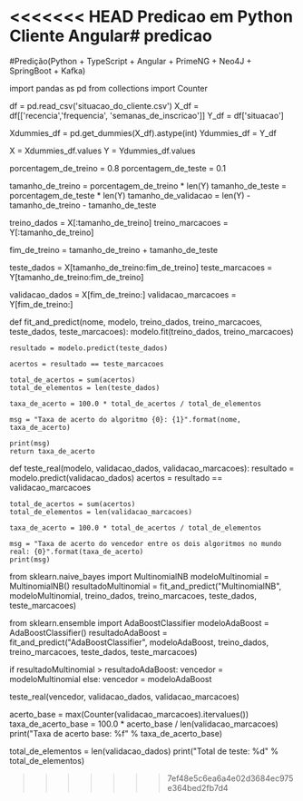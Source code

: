 <<<<<<< HEAD
Predicao em Python Cliente Angular# predicao
=======
#Predição(Python + TypeScript + Angular + PrimeNG + Neo4J + SpringBoot + Kafka)

import pandas as pd
from collections import Counter

df = pd.read_csv('situacao_do_cliente.csv')
X_df = df[['recencia','frequencia', 'semanas_de_inscricao']]
Y_df = df['situacao']

Xdummies_df = pd.get_dummies(X_df).astype(int)
Ydummies_df = Y_df

X = Xdummies_df.values
Y = Ydummies_df.values 

porcentagem_de_treino = 0.8
porcentagem_de_teste = 0.1

tamanho_de_treino = porcentagem_de_treino * len(Y)
tamanho_de_teste = porcentagem_de_teste * len(Y)
tamanho_de_validacao = len(Y) - tamanho_de_treino - tamanho_de_teste

treino_dados = X[:tamanho_de_treino]
treino_marcacoes = Y[:tamanho_de_treino]

fim_de_treino = tamanho_de_treino + tamanho_de_teste

teste_dados = X[tamanho_de_treino:fim_de_treino]
teste_marcacoes = Y[tamanho_de_treino:fim_de_treino]

validacao_dados = X[fim_de_treino:]
validacao_marcacoes = Y[fim_de_treino:]


def fit_and_predict(nome, modelo, treino_dados, treino_marcacoes, teste_dados, teste_marcacoes):
	modelo.fit(treino_dados, treino_marcacoes)

	resultado = modelo.predict(teste_dados)

	acertos = resultado == teste_marcacoes

	total_de_acertos = sum(acertos)
	total_de_elementos = len(teste_dados)

	taxa_de_acerto = 100.0 * total_de_acertos / total_de_elementos

	msg = "Taxa de acerto do algoritmo {0}: {1}".format(nome, taxa_de_acerto)

	print(msg)
	return taxa_de_acerto

def teste_real(modelo, validacao_dados, validacao_marcacoes):
	resultado = modelo.predict(validacao_dados)
	acertos = resultado == validacao_marcacoes

	total_de_acertos = sum(acertos)
	total_de_elementos = len(validacao_marcacoes)

	taxa_de_acerto = 100.0 * total_de_acertos / total_de_elementos

	msg = "Taxa de acerto do vencedor entre os dois algoritmos no mundo real: {0}".format(taxa_de_acerto)
	print(msg)

from sklearn.naive_bayes import MultinomialNB
modeloMultinomial = MultinomialNB()
resultadoMultinomial = fit_and_predict("MultinomialNB", modeloMultinomial, treino_dados, treino_marcacoes, teste_dados, teste_marcacoes)

from sklearn.ensemble import AdaBoostClassifier
modeloAdaBoost = AdaBoostClassifier()
resultadoAdaBoost = fit_and_predict("AdaBoostClassifier", modeloAdaBoost, treino_dados, treino_marcacoes, teste_dados, teste_marcacoes)

if resultadoMultinomial > resultadoAdaBoost:
	vencedor = modeloMultinomial
else:
	vencedor = modeloAdaBoost

teste_real(vencedor, validacao_dados, validacao_marcacoes)

acerto_base = max(Counter(validacao_marcacoes).itervalues())
taxa_de_acerto_base = 100.0 * acerto_base / len(validacao_marcacoes)
print("Taxa de acerto base: %f" % taxa_de_acerto_base)

total_de_elementos = len(validacao_dados)
print("Total de teste: %d" % total_de_elementos)
>>>>>>> 7ef48e5c6ea6a4e02d3684ec975e364bed2fb7d4
